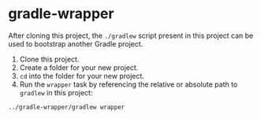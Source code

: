 # gradle-wrapper

After cloning this project, the `./gradlew` script present in this project can be used to bootstrap another Gradle project.

1. Clone this project.
2. Create a folder for your new project.
3. `cd` into the folder for your new project.
4. Run the `wrapper` task by referencing the relative or absolute path to `gradlew` in this project:
```
../gradle-wrapper/gradlew wrapper
```
